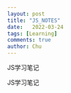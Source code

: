 ```yaml
---
layout: post
title: "JS_NOTES"
date:   2022-03-24
tags: [Learning]
comments: true
author: Chu
---
```


JS学习笔记

<!-- more -->

JS学习笔记